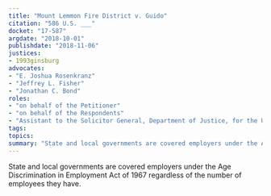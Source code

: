 ```yaml
---
title: "Mount Lemmon Fire District v. Guido"
citation: "586 U.S. ___"
docket: "17-587"
argdate: "2018-10-01"
publishdate: "2018-11-06"
justices:
- 1993ginsburg
advocates:
- "E. Joshua Rosenkranz"
- "Jeffrey L. Fisher"
- "Jonathan C. Bond"
roles:
- "on behalf of the Petitioner"
- "on behalf of the Respondents"
- "Assistant to the Solicitor General, Department of Justice, for the United States, as amicus curiae, supporting the Respondents"
tags:
topics:
summary: "State and local governments are covered employers under the Age Discrimination in Employment Act of 1967 regardless of the number of employees they have."
---
```

State and local governments are covered employers under the Age Discrimination in Employment Act of 1967 regardless of the number of employees they have.